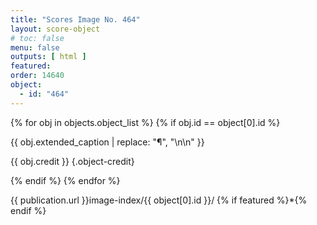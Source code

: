 ```yaml
---
title: "Scores Image No. 464"
layout: score-object
# toc: false
menu: false
outputs: [ html ]
featured: 
order: 14640
object:
  - id: "464"
---
```


{% for obj in objects.object_list %}
{% if obj.id == object[0].id %}

{{ obj.extended_caption | replace: "¶", "\n\n" }}

{{ obj.credit }} {.object-credit}

{% endif %}
{% endfor %}

<div class="object-credit object-url is-print-only">

{{ publication.url }}image-index/{{ object[0].id }}/ {% if featured %}*{% endif %}

</div>
